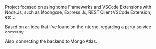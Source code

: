 Project focused on using some Frameworks and VSCode Extensions with Node.Js, such as Moongose, Express.Js, REST Client VSCode Extension, etc...

Based on an idea that I've found on the internet regarding a party service company.

Also, connecting the backend to Mongo Atlas.
